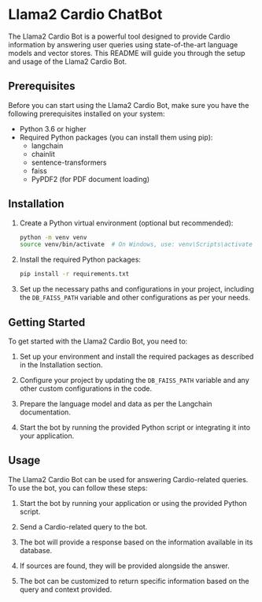 

# Llama2 Cardio ChatBot

The Llama2 Cardio Bot is a powerful tool designed to provide Cardio information by answering user queries using state-of-the-art language models and vector stores. This README will guide you through the setup and usage of the Llama2 Cardio Bot.

## Prerequisites

Before you can start using the Llama2 Cardio Bot, make sure you have the following prerequisites installed on your system:

- Python 3.6 or higher
- Required Python packages (you can install them using pip):
    - langchain
    - chainlit
    - sentence-transformers
    - faiss
    - PyPDF2 (for PDF document loading)

## Installation

1. Create a Python virtual environment (optional but recommended):

    ```bash
    python -m venv venv
    source venv/bin/activate  # On Windows, use: venv\Scripts\activate
    ```

2. Install the required Python packages:

    ```bash
    pip install -r requirements.txt
    ```

3. Set up the necessary paths and configurations in your project, including the `DB_FAISS_PATH` variable and other configurations as per your needs.

## Getting Started

To get started with the Llama2 Cardio Bot, you need to:

1. Set up your environment and install the required packages as described in the Installation section.

2. Configure your project by updating the `DB_FAISS_PATH` variable and any other custom configurations in the code.

3. Prepare the language model and data as per the Langchain documentation.

4. Start the bot by running the provided Python script or integrating it into your application.

## Usage

The Llama2 Cardio Bot can be used for answering Cardio-related queries. To use the bot, you can follow these steps:

1. Start the bot by running your application or using the provided Python script.

2. Send a Cardio-related query to the bot.

3. The bot will provide a response based on the information available in its database.

4. If sources are found, they will be provided alongside the answer.

5. The bot can be customized to return specific information based on the query and context provided.

